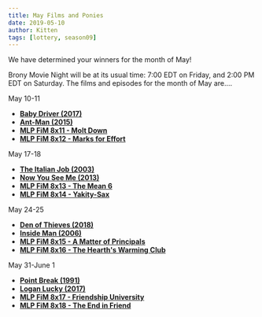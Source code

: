```yaml
---
title: May Films and Ponies
date: 2019-05-10
author: Kitten
tags: [lottery, season09]
---
```


We have determined your winners for the month of May!

Brony Movie Night will be at its usual time: 7:00 EDT on Friday, and 2:00 PM EDT on Saturday.  The films and episodes for the month of May are....

May 10-11
-	**[Baby Driver (2017)][m1]**
-	**[Ant-Man (2015)][m2]**
-	**[MLP FiM 8x11 - Molt Down][p1]**
-	**[MLP FiM 8x12 - Marks for Effort][p2]**

May 17-18
-	**[The Italian Job (2003)][m3]**
-	**[Now You See Me (2013)][m4]**
-	**[MLP FiM 8x13 - The Mean 6][p3]**
-	**[MLP FiM 8x14 - Yakity-Sax][p4]**

May 24-25
-	**[Den of Thieves (2018)][m5]**
-	**[Inside Man (2006)][m6]**
-	**[MLP FiM 8x15 - A Matter of Principals][p5]**
-	**[MLP FiM 8x16 - The Hearth's Warming Club][p6]**

May 31-June 1
-	**[Point Break (1991)][m7]**
-	**[Logan Lucky (2017)][m8]**
-	**[MLP FiM 8x17 - Friendship University][p5]**
-	**[MLP FiM 8x18 - The End in Friend][p6]**


[m1]: https://www.imdb.com/title/tt3890160/
[m2]: https://www.imdb.com/title/tt0478970/
[m3]: https://www.imdb.com/title/tt0317740/
[m4]: https://www.imdb.com/title/tt1670345/
[m5]: https://www.imdb.com/title/tt1259528/
[m6]: https://www.imdb.com/title/tt0454848/
[m7]: https://www.imdb.com/title/tt0102685/
[m8]: https://www.imdb.com/title/tt5439796/
[p1]: https://www.imdb.com/title/tt7940254/
[p2]: https://www.imdb.com/title/tt7940264/
[p3]: https://www.imdb.com/title/tt7940276/
[p4]: https://www.imdb.com/title/tt8074560/
[p5]: https://www.imdb.com/title/tt8074546/
[p6]: https://www.imdb.com/title/tt8074550/
[p7]: https://www.imdb.com/title/tt8074554/
[p8]: https://www.imdb.com/title/tt8074558/
